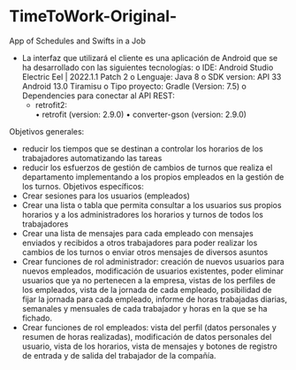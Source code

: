 # TimeToWork-Original-
App of Schedules and Swifts in a Job
-	La interfaz que utilizará el cliente es una aplicación de Android que se ha desarrollado con las siguientes tecnologías: 
  o	IDE: Android Studio Electric Eel | 2022.1.1 Patch 2
  o	Lenguaje: Java 8
  o	SDK version: API 33 Android 13.0 Tiramisu
  o	Tipo proyecto: Gradle (Version: 7.5)
  o	Dependencies para conectar al API REST: 
    - retrofit2:  
      •	retrofit (version: 2.9.0) 
      •	converter-gson (version: 2.9.0)
      
Objetivos generales: 
  - reducir los tiempos que se destinan a controlar los horarios de los trabajadores automatizando las tareas 
  - reducir los esfuerzos de gestión de cambios de turnos que realiza el departamento implementando a los propios empleados en la gestión de los turnos.
Objetivos específicos: 
  -	Crear sesiones para los usuarios (empleados) 
  -	Crear una lista o tabla que permita consultar a los usuarios sus propios horarios y a los administradores los horarios y turnos de todos los trabajadores
  -	Crear una lista de mensajes para cada empleado con mensajes enviados y recibidos a otros trabajadores para poder realizar los cambios de los turnos o enviar otros mensajes de diversos asuntos
  -	Crear funciones de rol administrador: creación de nuevos usuarios para nuevos empleados, modificación de usuarios existentes, poder eliminar usuarios que ya no pertenecen a la empresa, vistas de los perfiles de los empleados, vista de la jornada de cada empleado, posibilidad de fijar la jornada para cada empleado, informe de horas trabajadas diarias, semanales y mensuales de cada trabajador y horas en la que se ha fichado.  
  -	Crear funciones de rol empleados: vista del perfil (datos personales y resumen de horas realizadas), modificación de datos personales del usuario, vista de los horarios, vista de mensajes y botones de registro de entrada y de salida del trabajador de la compañía.


